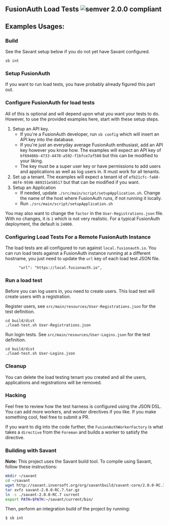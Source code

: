 ## FusionAuth Load Tests ![semver 2.0.0 compliant](http://img.shields.io/badge/semver-2.0.0-brightgreen.svg?style=flat-square)

## Examples Usages:

### Build

See the Savant setup below if you do not yet have Savant configured. 

```
sb int
```

### Setup FusionAuth

If you want to run load tests, you have probably already figured this part out.

### Configure FusionAuth for load tests
 
All of this is optional and will depend upon what you want your tests to do. However, to use the provided examples here, start with these setup steps. 

1. Setup an API key. 
   - If you're a FusionAuth developer, run `sb config` which will insert an API key into the database. 
   - If you're just an everyday average FusionAuth enthusiast, add an API key however you know how. The examples will expect an API key of `bf69486b-4733-4470-a592-f1bfce7af580` but this can be modified to your liking. 
   - The key must be a super user key or have permissions to add users and applications as well as log users in. It must work for all tenants.
2. Set up a tenant. The examples will expect a tenant id of `efb21cfc-fa60-46f4-9598-889151e58517` but that can be modified if you want.
3. Setup an Application
   - If needed, update `./src/main/script/setupApplication.sh`. Change the name of the host where FusionAuth runs, if not running it locally.
   - Run `./src/main/script/setupApplication.sh`  

You may also want to change the `factor` in the `User-Registrations.json` file. With no changes, it is `1` which is not very realistic. For a typical FusionAuth deployment, the default is `24000`.

### Configuring Load Tests For a Remote FusionAuth Instance

The load tests are all configured to run against `local.fusionauth.io`. You can run load tests against a FusionAuth instance running at a different hostname, you just need to update the `url` key of each load test JSON file.

```
      "url": "https://local.fusionauth.io",
```

### Run a load test

Before you can log users in, you need to create users. This load test will create users with a registration. 

Register users, see `src/main/resources/User-Registrations.json` for the test definition.

````
cd build/dist
./load-test.sh User-Registrations.json
````


Run login tests. See `src/main/resources/User-Logins.json` for the test definition.

````
cd build/dist
./load-test.sh User-Logins.json
````

### Cleanup

You can delete the load testing tenant you created and all the users, applications and registrations will be removed.

### Hacking

Feel free to review how the test harness is configured using the JSON DSL. You can add more workers, and worker directives if you like. If you make something cool, feel free to submit a PR.

If you want to dig into the code further, the `FusionAuthWorkerFactory` is what takes a `directive` from the `Foreman` and builds a worker to satisfy the directive.  

### Building with Savant

**Note:** This project uses the Savant build tool. To compile using Savant, follow these instructions:

```bash
mkdir ~/savant
cd ~/savant
wget http://savant.inversoft.org/org/savantbuild/savant-core/2.0.0-RC.7/savant-2.0.0-RC.7.tar.gz
tar xvfz savant-2.0.0-RC.7.tar.gz
ln -s ./savant-2.0.0-RC.7 current
export PATH=$PATH:~/savant/current/bin/
```

Then, perform an integration build of the project by running:

```bash
$ sb int
```
